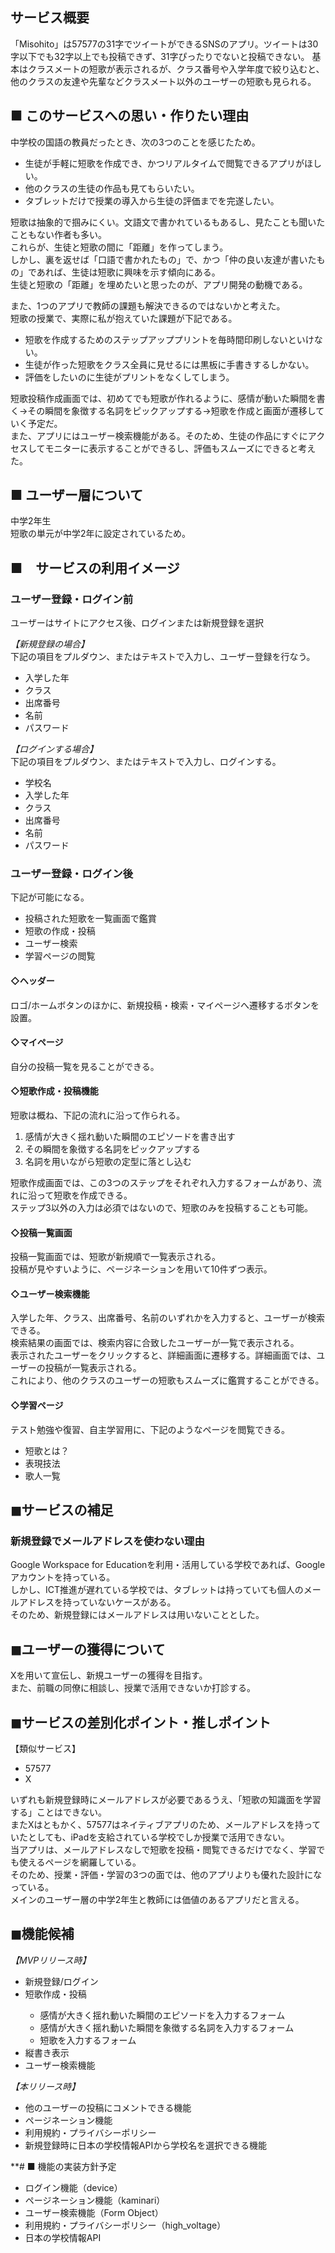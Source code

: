 ## サービス概要
「Misohito」は57577の31字でツイートができるSNSのアプリ。ツイートは30字以下でも32字以上でも投稿できず、31字ぴったりでないと投稿できない。
基本はクラスメートの短歌が表示されるが、クラス番号や入学年度で絞り込むと、他のクラスの友達や先輩などクラスメート以外のユーザーの短歌も見られる。

## ■ このサービスへの思い・作りたい理由
<p>中学校の国語の教員だったとき、次の3つのことを感じたため。<br>
<ul>
  <li>生徒が手軽に短歌を作成でき、かつリアルタイムで閲覧できるアプリがほしい。</li>
  <li>他のクラスの生徒の作品も見てもらいたい。</li>
  <li>タブレットだけで授業の導入から生徒の評価までを完遂したい。</li>
</ul>
短歌は抽象的で掴みにくい。文語文で書かれているもあるし、見たことも聞いたこともない作者も多い。<br>
これらが、生徒と短歌の間に「距離」を作ってしまう。<br>
しかし、裏を返せば「口語で書かれたもの」で、かつ「仲の良い友達が書いたもの」であれば、生徒は短歌に興味を示す傾向にある。<br>
生徒と短歌の「距離」を埋めたいと思ったのが、アプリ開発の動機である。<br></p>

<p>また、1つのアプリで教師の課題も解決できるのではないかと考えた。<br>
短歌の授業で、実際に私が抱えていた課題が下記である。<br>
<ul>
  <li>短歌を作成するためのステップアッププリントを毎時間印刷しないといけない。</li>
  <li>生徒が作った短歌をクラス全員に見せるには黒板に手書きするしかない。</li>
  <li>評価をしたいのに生徒がプリントをなくしてしまう。</li>
</ul>
短歌投稿作成画面では、初めてでも短歌が作れるように、感情が動いた瞬間を書く→その瞬間を象徴する名詞をピックアップする→短歌を作成と画面が遷移していく予定だ。<br>
また、アプリにはユーザー検索機能がある。そのため、生徒の作品にすぐにアクセスしてモニターに表示することができるし、評価もスムーズにできると考えた。<br></p>

## ■ ユーザー層について
中学2年生<br>
短歌の単元が中学2年に設定されているため。<br>

## ■　サービスの利用イメージ
### ユーザー登録・ログイン前
ユーザーはサイトにアクセス後、ログインまたは新規登録を選択<br>

*【新規登録の場合】*<br>
下記の項目をプルダウン、またはテキストで入力し、ユーザー登録を行なう。<br>
<ul>
  <li>入学した年</li>
  <li>クラス</li>
  <li>出席番号</li>
  <li>名前</li>
  <li>パスワード</li>
</ul>

*【ログインする場合】*<br>
下記の項目をプルダウン、またはテキストで入力し、ログインする。<br>
<ul>
  <li>学校名</li>
  <li>入学した年</li>
  <li>クラス</li>
  <li>出席番号</li>
  <li>名前</li>
  <li>パスワード</li>
</ul>

### ユーザー登録・ログイン後
下記が可能になる。
<ul>
  <li>投稿された短歌を一覧画面で鑑賞</li>
  <li>短歌の作成・投稿</li>
  <li>ユーザー検索</li>
  <li>学習ページの閲覧</li>
</ul>

#### ◇ヘッダー
ロゴ/ホームボタンのほかに、新規投稿・検索・マイページへ遷移するボタンを設置。<br>

#### ◇マイページ
自分の投稿一覧を見ることができる。<br>

#### ◇短歌作成・投稿機能
短歌は概ね、下記の流れに沿って作られる。<br>
<ol>
  <li>感情が大きく揺れ動いた瞬間のエピソードを書き出す</li>
  <li>その瞬間を象徴する名詞をピックアップする</li>
  <li>名詞を用いながら短歌の定型に落とし込む</li>
</ol>
短歌作成画面では、この3つのステップをそれぞれ入力するフォームがあり、流れに沿って短歌を作成できる。<br>
ステップ3以外の入力は必須ではないので、短歌のみを投稿することも可能。<br>

#### ◇投稿一覧画面
投稿一覧画面では、短歌が新規順で一覧表示される。<br>
投稿が見やすいように、ページネーションを用いて10件ずつ表示。<br>

#### ◇ユーザー検索機能
入学した年、クラス、出席番号、名前のいずれかを入力すると、ユーザーが検索できる。<br>
検索結果の画面では、検索内容に合致したユーザーが一覧で表示される。<br>
表示されたユーザーをクリックすると、詳細画面に遷移する。詳細画面では、ユーザーの投稿が一覧表示される。<br>
これにより、他のクラスのユーザーの短歌もスムーズに鑑賞することができる。<br>

#### ◇学習ページ
テスト勉強や復習、自主学習用に、下記のようなページを閲覧できる。<br>
<ul>
  <li>短歌とは？</li>
  <li>表現技法</li>
  <li>歌人一覧</li>
</ul>

## ◼︎サービスの補足
### 新規登録でメールアドレスを使わない理由
Google Workspace for Educationを利用・活用している学校であれば、Googleアカウントを持っている。<br>
しかし、ICT推進が遅れている学校では、タブレットは持っていても個人のメールアドレスを持っていないケースがある。<br>
そのため、新規登録にはメールアドレスは用いないこととした。<br>

## ◼︎ユーザーの獲得について
Xを用いて宣伝し、新規ユーザーの獲得を目指す。<br>
また、前職の同僚に相談し、授業で活用できないか打診する。

## ◼︎サービスの差別化ポイント・推しポイント
【類似サービス】
<ul>
  <li>57577</li>
  <li>X</li>
</ul>
いずれも新規登録時にメールアドレスが必要であるうえ、「短歌の知識面を学習する」ことはできない。<br>
またXはともかく、57577はネイティブアプリのため、メールアドレスを持っていたとしても、iPadを支給されている学校でしか授業で活用できない。<br>
当アプリは、メールアドレスなしで短歌を投稿・閲覧できるだけでなく、学習でも使えるページを網羅している。<br>
そのため、授業・評価・学習の3つの面では、他のアプリよりも優れた設計になっている。<br>
メインのユーザー層の中学2年生と教師には価値のあるアプリだと言える。<br>



## ◼︎機能候補
*【MVPリリース時】*<br>
<ul>
  <li>新規登録/ログイン</li>
  <li>短歌作成・投稿</li>
    <ul>
     <li>感情が大きく揺れ動いた瞬間のエピソードを入力するフォーム</li>
     <li>感情が大きく揺れ動いた瞬間を象徴する名詞を入力するフォーム</li>
     <li>短歌を入力するフォーム</li>
    </ul>
  <li>縦書き表示</li>
  <li>ユーザー検索機能</li>
</ul>

*【本リリース時】*<br>
<ul>
  <li>他のユーザーの投稿にコメントできる機能</li>
  <li>ページネーション機能</li>
  <li>利用規約・プライバシーポリシー</li>
  <li>新規登録時に日本の学校情報APIから学校名を選択できる機能</li>
</ul>

**# ■ 機能の実装方針予定
<ul>
  <li>ログイン機能（device）</li>
  <li>ページネーション機能（kaminari）</li>
  <li>ユーザー検索機能（Form Object）</li>
  <li>利用規約・プライバシーポリシー（high_voltage）</li>
  <li>日本の学校情報API</li>
</ul>

